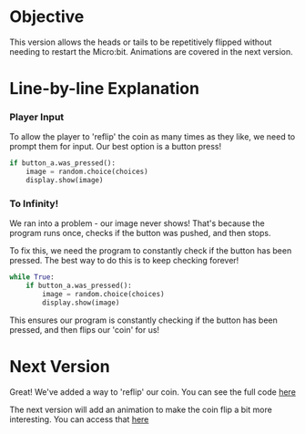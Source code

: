 # Objective
This version allows the heads or tails to be repetitively flipped without needing to restart the Micro:bit. Animations are covered in the next version.

# Line-by-line Explanation

### Player Input
To allow the player to 'reflip' the coin as many times as they like, we need to prompt them for input. Our best option is a button press!

```python
if button_a.was_pressed():
    image = random.choice(choices)
    display.show(image)
```

### To Infinity!
We ran into a problem - our image never shows! That's because the program runs once, checks if the button was pushed, and then stops.

To fix this, we need the program to constantly check if the button has been pressed. The best way to do this is to keep checking forever!

```python
while True:
    if button_a.was_pressed():
        image = random.choice(choices)
        display.show(image)
```

This ensures our program is constantly checking if the button has been pressed, and then flips our 'coin' for us!

# Next Version

Great! We've added a way to 'reflip' our coin. You can see the full code [here](./v2.py)

The next version will add an animation to make the coin flip a bit more interesting. You can access that [here](../v3/README.md)